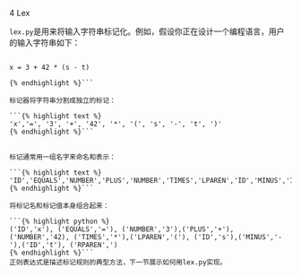 4 Lex

`lex.py`是用来将输入字符串标记化。例如，假设你正在设计一个编程语言，用户的输入字符串如下：

```{% highlight python %}

x = 3 + 42 * (s - t)

{% endhighlight %}```

标记器将字符串分割成独立的标记：

```{% highlight text %}
'x','=', '3', '+', '42', '*', '(', 's', '-', 't', ')'
{% endhighlight %}```


标记通常用一组名字来命名和表示：

```{% highlight text %}
'ID','EQUALS','NUMBER','PLUS','NUMBER','TIMES','LPAREN','ID','MINUS','ID','RPAREN'
{% endhighlight %}```

将标记名和标记值本身组合起来：

```{% highlight python %}
('ID','x'), ('EQUALS','='), ('NUMBER','3'),('PLUS','+'), ('NUMBER','42), ('TIMES','*'),('LPAREN','('), ('ID','s'),('MINUS','-'),('ID','t'), ('RPAREN',')
{% endhighlight %}```
正则表达式是描述标记规则的典型方法，下一节展示如何用lex.py实现。
